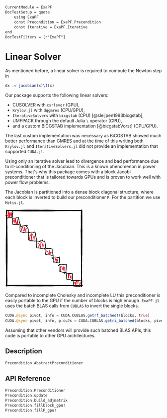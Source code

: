 ```@meta
CurrentModule = ExaPF
DocTestSetup = quote
    using ExaPF
    const Precondition = ExaPF.Precondition
    const Iterative = ExaPF.Iterative
end
DocTestFilters = [r"ExaPF"]
```
# Linear Solver

As mentioned before, a linear solver is required to compute the Newton step in 

```julia
dx .= jacobian(x)\f(x)
```

Our package supports the following linear solvers:

* CUSOLVER with `csrlsvqr` (GPU),
* `Krylov.jl` with `dqgmres` (CPU/GPU), 
* `IterativeSolvers` with `bicgstab` (CPU) [@sleijpen1993bicgstab],
* UMFPACK through the default Julia `\` operator (CPU),
* and a custom BiCGSTAB implementation [@bicgstabVorst] \(CPU/GPU\).

The last custom implementation was necessary as BiCGSTAB showed much better
performance than GMRES and at the time of this writing both `Krylov.jl` and
`IterativeSolvers.jl` did not provide an implementation that supported
`CUDA.jl`.

Using only an iterative solver lead to divergence and bad performance due to
ill-conditioning of the Jacobian. This is a known phenomenon in power
systems. That's why this package comes with a block Jacobi preconditioner
that is tailored towards GPUs and is proven to work well with power flow
problems.

The Jacobian is partitioned into a dense block diagonal structure, where each block is inverted to build our preconditioner `P`. For the partition we use `Metis.jl`.

![Dense block Jacobi preconditioner \label{fig:preconditioner}](figures/gpublocks.png)

Compared to incomplete Cholesky and incomplete LU this preconditioner is easily portable to the GPU if the number of blocks is high enough. `ExaPF.jl` uses the batch BLAS calls from `CUBLAS` to invert the single blocks.

```julia
CUDA.@sync pivot, info = CUDA.CUBLAS.getrf_batched!(blocks, true)
CUDA.@sync pivot, info, p.cuJs = CUDA.CUBLAS.getri_batched(blocks, pivot)
```

Assuming that other vendors will provide such batched BLAS APIs, this code is portable to other GPU architectures.

## Description
```@docs
Precondition.AbstractPreconditioner
```

## API Reference
```@docs
Precondition.Preconditioner
Precondition.update
Precondition.build_adjmatrix
Precondition.fillblock_gpu!
Precondition.fillP_gpu!
```